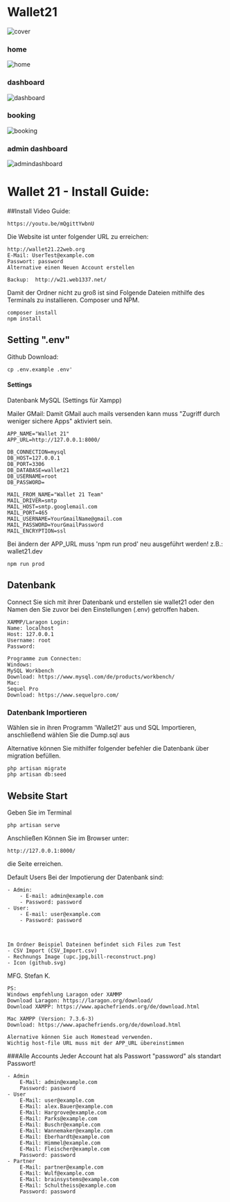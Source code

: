 # Wallet21 
![cover](./public/images/projectimg/cover.jpg)

### home

![home](./public/images/projectimg/home.jpg)

### dashboard
![dashboard](./public/images/projectimg/dashboard.jpg)

### booking
![booking](./public/images/projectimg/booking.jpg)

### admin dashboard
![admindashboard](./public/images/projectimg/admindashboard.jpg)

# Wallet 21 - Install Guide:

##Install Video Guide:

    https://youtu.be/mQgittYwbnU

Die Website ist unter folgender URL zu erreichen:

    http://wallet21.22web.org
    E-Mail: UserTest@example.com
    Passwort: password
    Alternative einen Neuen Account erstellen
    
    Backup:  http://w21.web1337.net/
    

Damit der Ordner nicht zu groß ist sind Folgende Dateien mithilfe des Terminals zu installieren.
Composer und NPM.

    composer install
    npm install

## Setting ".env"
Github Download:

    cp .env.example .env'
    
#### Settings    
Datenbank MySQL (Settings für Xampp)

Mailer GMail:
Damit GMail auch mails versenden kann muss "Zugriff durch weniger sichere Apps" aktiviert sein.

    APP_NAME="Wallet 21"
    APP_URL=http://127.0.0.1:8000/
    
    DB_CONNECTION=mysql
    DB_HOST=127.0.0.1
    DB_PORT=3306
    DB_DATABASE=wallet21 
    DB_USERNAME=root
    DB_PASSWORD=
    
    MAIL_FROM_NAME="Wallet 21 Team"
    MAIL_DRIVER=smtp
    MAIL_HOST=smtp.googlemail.com
    MAIL_PORT=465
    MAIL_USERNAME=YourGmailName@gmail.com
    MAIL_PASSWORD=YourGmailPassword
    MAIL_ENCRYPTION=ssl


Bei ändern der APP_URL muss 'npm run prod' neu ausgeführt werden!
z.B.: wallet21.dev 

    npm run prod 

## Datenbank
Connect Sie sich mit ihrer Datenbank und erstellen sie wallet21 oder den Namen den Sie zuvor bei den Einstellungen (.env) getroffen haben.

    XAMMP/Laragon Login: 
    Name: localhost
    Host: 127.0.0.1
    Username: root
    Password: 
    
    Programme zum Connecten:
    Windows: 
    MySQL Workbench
    Download: https://www.mysql.com/de/products/workbench/
    Mac:
    Sequel Pro
    Download: https://www.sequelpro.com/    
   
    
### Datenbank Importieren 
Wählen sie in ihren Programm 'Wallet21' aus und SQL Importieren, anschließend wählen Sie die Dump.sql aus

Alternative können Sie mithilfer folgender befehler die Datenbank über migration befüllen. 

    php artisan migrate
    php artisan db:seed


 
## Website Start
Geben Sie im Terminal 

    php artisan serve

Anschließen Können Sie im Browser unter:

    http://127.0.0.1:8000/ 

die Seite erreichen.

Default Users Bei der Impotierung der Datenbank sind:

    - Admin:
        - E-mail: admin@example.com
        - Password: password
    - User:
        - E-mail: user@example.com
        - Password: password
        
        

    Im Ordner Beispiel Dateinen befindet sich Files zum Test
    - CSV Import (CSV_Import.csv)
    - Rechnungs Image (upc.jpg,bill-reconstruct.png)
    - Icon (github.svg)
    
MFG. Stefan K.
    
    PS: 
    Windows empfehlung Laragon oder XAMMP 
    Download Laragon: https://laragon.org/download/
    Download XAMPP: https://www.apachefriends.org/de/download.html

    Mac XAMPP (Version: 7.3.6-3)
    Download: https://www.apachefriends.org/de/download.html
    
    Alernative können Sie auch Homestead verwenden. 
    Wichtig host-file URL muss mit der APP_URL übereinstimmen 
    

###Alle Accounts
    Jeder Account hat als Passwort "password" als standart Passwort!
    
    - Admin
        E-Mail: admin@example.com
        Password: password
    - User
        E-Mail: user@example.com
        E-Mail: alex.Bauer@example.com
        E-Mail: Hargrove@example.com
        E-Mail: Parks@example.com
        E-Mail: Buschr@example.com
        E-Mail: Wannemaker@example.com
        E-Mail: Eberhardt@example.com
        E-Mail: Himmel@example.com
        E-Mail: Fleischer@example.com
        Password: password
    - Partner
        E-Mail: partner@example.com
        E-Mail: Wulf@example.com
        E-Mail: brainsystems@example.com
        E-Mail: Schultheiss@example.com
        Password: password
        
